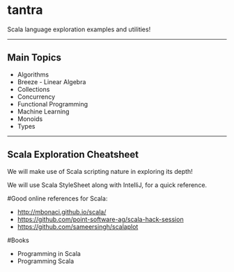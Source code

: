 # tantra
Scala language exploration examples and utilities!

-------------------------------------------------------------------------------------

## Main Topics

- Algorithms
- Breeze - Linear Algebra
- Collections
- Concurrency
- Functional Programming
- Machine Learning
- Monoids
- Types


-------------------------------------------------------------------------------------


## Scala Exploration Cheatsheet
We will make use of Scala scripting nature in exploring its depth!

We will use Scala StyleSheet along with IntelliJ, for a quick reference.

#Good online references for Scala:
- http://mbonaci.github.io/scala/
- https://github.com/point-software-ag/scala-hack-session
- https://github.com/sameersingh/scalaplot

#Books
- Programming in Scala
- Programming Scala
